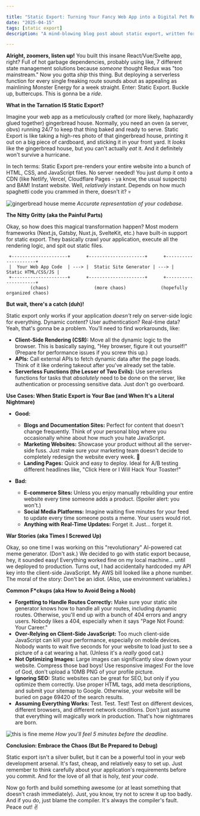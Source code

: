 ```yaml
---

title: "Static Export: Turning Your Fancy Web App into a Digital Pet Rock (Because Why Not?)"
date: "2025-04-15"
tags: [static export]
description: "A mind-blowing blog post about static export, written for chaotic Gen Z engineers. Prepare to have your brain slightly scrambled (or maybe completely liquified)."

---
```


**Alright, zoomers, listen up!** You built this insane React/Vue/Svelte app, right? Full of hot garbage dependencies, probably using like, 7 different state management solutions because *someone* thought Redux was "too mainstream."  Now you gotta *ship* this thing. But deploying a serverless function for every single freaking route sounds about as appealing as mainlining Monster Energy for a week straight. Enter: Static Export. Buckle up, buttercups. This is gonna be a *ride*.

**What in the Tarnation IS Static Export?**

Imagine your web app as a meticulously crafted (or more likely, haphazardly glued together) gingerbread house.  Normally, you need an oven (a server, obvs) running 24/7 to keep that thing baked and ready to serve. Static Export is like taking a high-res photo of that gingerbread house, printing it out on a big piece of cardboard, and sticking it in your front yard. It *looks* like the gingerbread house, but you can't actually *eat* it. And it definitely won't survive a hurricane.

In tech terms: Static Export pre-renders your entire website into a bunch of HTML, CSS, and JavaScript files.  No server needed! You just dump it onto a CDN (like Netlify, Vercel, Cloudflare Pages - ya know, the usual suspects) and BAM! Instant website. Well, *relatively* instant.  Depends on how much spaghetti code you crammed in there, doesn't it? 💀

![gingerbread house meme](https://i.kym-cdn.com/photos/images/newsfeed/001/574/204/8a7.jpg) *Accurate representation of your codebase.*

**The Nitty Gritty (aka the Painful Parts)**

Okay, so how does this magical transformation happen? Most modern frameworks (Next.js, Gatsby, Nuxt.js, SvelteKit, etc.) have built-in support for static export. They basically crawl your application, execute all the rendering logic, and spit out static files.

```ascii
 +---------------------+      +---------------------+      +---------------------+
 |  Your Web App Code  | ---> |  Static Site Generator | ---> |  Static HTML/CSS/JS |
 +---------------------+      +---------------------+      +---------------------+
         (chaos)                 (more chaos)             (hopefully organized chaos)
```

**But wait, there's a catch (duh)!**

Static export only works if your application *doesn't* rely on server-side logic for everything.  Dynamic content? User authentication? Real-time data?  Yeah, that's gonna be a problem. You'll need to find workarounds, like:

*   **Client-Side Rendering (CSR):**  Move all the dynamic logic to the browser.  This is basically saying, "Hey browser, figure it out yourself!" (Prepare for performance issues if you screw this up.)
*   **APIs:**  Call external APIs to fetch dynamic data after the page loads.  Think of it like ordering takeout after you've already set the table.
*   **Serverless Functions (the Lesser of Two Evils):**  Use serverless functions for tasks that *absolutely* need to be done on the server, like authentication or processing sensitive data.  Just don't go overboard.

**Use Cases: When Static Export is Your Bae (and When It's a Literal Nightmare)**

*   **Good:**
    *   **Blogs and Documentation Sites:**  Perfect for content that doesn't change frequently.  Think of your personal blog where you occasionally whine about how much you hate JavaScript.
    *   **Marketing Websites:**  Showcase your product without all the server-side fuss.  Just make sure your marketing team doesn't decide to completely redesign the website every week. 🙏
    *   **Landing Pages:**  Quick and easy to deploy.  Ideal for A/B testing different headlines like, "Click Here or I Will Hack Your Toaster!"

*   **Bad:**
    *   **E-commerce Sites:**  Unless you enjoy manually rebuilding your entire website every time someone adds a product.  (Spoiler alert: you won't.)
    *   **Social Media Platforms:**  Imagine waiting five minutes for your feed to update every time someone posts a meme.  Your users would riot.
    *   **Anything with Real-Time Updates:**  Forget it. Just… forget it.

**War Stories (aka Times I Screwed Up)**

Okay, so one time I was working on this "revolutionary" AI-powered cat meme generator. (Don't ask.) We decided to go with static export because, hey, it sounded easy!  Everything worked fine on my local machine… until we deployed to production. Turns out, I had accidentally hardcoded my API key into the client-side JavaScript.  My AWS bill looked like a phone number. The moral of the story: Don't be an idiot. (Also, use environment variables.)

**Common F\*ckups (aka How to Avoid Being a Noob)**

*   **Forgetting to Handle Routes Correctly:**  Make sure your static site generator knows how to handle all your routes, including dynamic routes.  Otherwise, you'll end up with a bunch of 404 errors and angry users.  Nobody likes a 404, especially when it says "Page Not Found: Your Career."
*   **Over-Relying on Client-Side JavaScript:**  Too much client-side JavaScript can kill your performance, especially on mobile devices.  Nobody wants to wait five seconds for your website to load just to see a picture of a cat wearing a hat. (Unless it's a *really* good cat.)
*   **Not Optimizing Images:**  Large images can significantly slow down your website.  Compress those bad boys! Use responsive images!  For the love of God, don't upload a 10MB PNG of your profile picture.
*   **Ignoring SEO:**  Static websites can be great for SEO, but only if you optimize them correctly.  Use proper HTML tags, add meta descriptions, and submit your sitemap to Google.  Otherwise, your website will be buried on page 69420 of the search results.
*   **Assuming Everything Works:** Test. Test. Test!  Test on different devices, different browsers, and different network conditions.  Don't just assume that everything will magically work in production.  That's how nightmares are born.

![this is fine meme](https://i.kym-cdn.com/photos/images/newsfeed/009/354/263/b49.jpg) *How you'll feel 5 minutes before the deadline.*

**Conclusion: Embrace the Chaos (But Be Prepared to Debug)**

Static export isn't a silver bullet, but it can be a powerful tool in your web development arsenal. It's fast, cheap, and relatively easy to set up. Just remember to think carefully about your application's requirements before you commit. And for the love of all that is holy, *test your code*.

Now go forth and build something awesome (or at least something that doesn't crash immediately). Just, you know, try not to screw it up too badly. And if you do, just blame the compiler. It's always the compiler's fault. Peace out! ✌️
